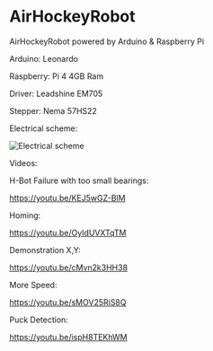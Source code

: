 # AirHockeyRobot
AirHockeyRobot powered by Arduino & Raspberry Pi

Arduino: Leonardo

Raspberry: Pi 4 4GB Ram

Driver:  Leadshine EM705

Stepper: Nema 57HS22


Electrical scheme:

![Electrical scheme](https://i.imgur.com/Ae9uZ4v.jpeg)


Videos:

H-Bot Failure with too small bearings: 

https://youtu.be/KEJ5wGZ-BlM

Homing:

https://youtu.be/OyIdUVXTqTM

Demonstration X,Y:

https://youtu.be/cMvn2k3HH38

More Speed:

https://youtu.be/sMOV25RiS8Q

Puck Detection:

https://youtu.be/ispH8TEKhWM
